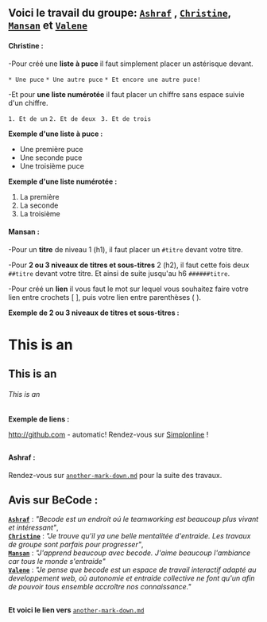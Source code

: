 ## **Voici le travail du groupe: [`Ashraf`](https://github.com/Ashr4f) , [`Christine`](https://github.com/chrisbetbeder), [`Mansan`](https://github.com/mansan1souleiman1ahmed) et [`Valene`](https://github.com/valenedemazy)**

#### Christine :
-Pour créé une **liste à puce** il faut simplement placer un astérisque devant.

`* Une puce`
`* Une autre puce`
`* Et encore une autre puce! `

-Et pour **une liste numérotée** il faut placer un chiffre sans espace suivie d'un chiffre.

`1. Et de un`
`2. Et de deux `
`3. Et de trois`


**Exemple d'une liste à puce :**

* Une première puce
* Une seconde puce
* Une troisième puce


**Exemple d'une liste numérotée :**

1. La première
2. La seconde
3. La troisième


#### Mansan  :
-Pour un **titre** de niveau 1 (h1), il faut placer un  `#titre` devant votre titre.

-Pour **2 ou 3 niveaux de titres et sous-titres** 2 (h2), il faut cette fois deux `##titre` devant votre titre. Et ainsi de suite jusqu'au h6 `######titre`.

-Pour créé un **lien** il vous faut le mot sur lequel vous souhaitez faire votre lien entre crochets [ ], puis votre lien entre parenthèses ( ).

**Exemple de 2 ou 3 niveaux de titres et sous-titres :**

# This is an
## This is an
###### This is an  
##
##
##
##

**Exemple de liens :**

http://github.com - automatic!
Rendez-vous sur [Simplonline](http://www.simplonline.com) !
##



#### Ashraf :


Rendez-vous sur [`another-mark-down.md`](another-mark-down.md) pour la suite des travaux.
##
##
##




## Avis sur BeCode :

**[`Ashraf`](https://github.com/Ashr4f)** : *"Becode est un endroit oú le teamworking est beaucoup plus vivant et intéressant"*,   
**[`Christine`](https://github.com/chrisbetbeder)** : *"Je trouve qu'il ya une belle mentalitée d'entraide. Les travaux de groupe sont parfais pour progresser"*,  
 **[`Mansan`](https://github.com/mansan1souleiman1ahmed)** : *"J'apprend beaucoup avec becode. J'aime beaucoup l'ambiance car tous le monde s'entraide"*  
 **[`Valene`](https://github.com/valenedemazy)** : *"Je pense que becode est un espace de travail interactif adapté au developpement web, où autonomie et entraide collective ne font qu'un afin de pouvoir tous ensemble accroître nos connaissance."*  

 ##
 ##  
 **Et voici le lien vers** [`another-mark-down.md`](another-mark-down.md)
